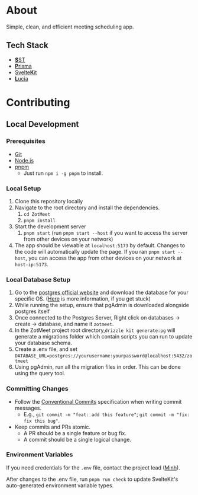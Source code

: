 # About

Simple, clean, and efficient meeting scheduling app.

## Tech Stack

- [**S**ST](https://sst.dev)
- [**P**risma](https://prisma.io)
- [Svelte**K**it](https://kit.svelte.dev)
- [**L**ucia](https://lucia-auth.com)

# Contributing

## Local Development

### Prerequisites

- [Git](https://git-scm.com/downloads)
- [Node.js](https://nodejs.org/en/)
- [pnpm](https://pnpm.io)
  - Just run `npm i -g pnpm` to install.

### Local Setup

1. Clone this repository locally
2. Navigate to the root directory and install the dependencies.
   1. `cd ZotMeet`
   2. `pnpm install`
3. Start the development server
   1. `pnpm start` (run `pnpm start --host` if you want to access the server from other devices on your network)
4. The app should be viewable at `localhost:5173` by default. Changes to the code will automatically update the page. If you ran `pnpm start --host`, you can access the app from other devices on your network at `host-ip:5173`.

### Local Database Setup

1. Go to the [postgres official website](https://www.postgresql.org/download/) and download the database for your specific OS. \([Here](https://www.postgresql.org/docs/16/tutorial-start.html) is more information, if you get stuck)
2. While running the setup, ensure that pgAdmin is downloaded alongside postgres itself
3. Once connected to the Postgres Server, Right click on databases -> create -> database, and name it `zotmeet`.
4. In the ZotMeet project root directory,`drizzle kit generate:pg` will generate a migrations folder which contain scripts you can run to update your database schema.
5. Create a .env file, and set `DATABASE_URL=postgres://yourusername:yourpassword@localhost:5432/zotmeet`
6. Using pgAdmin, run all the migration files in order. This can be done using the query tool.

### Committing Changes

- Follow the [Conventional Commits](https://www.conventionalcommits.org/en/v1.0.0/#summary) specification when writing commit messages.
  - E.g., `git commit -m "feat: add this feature"`; `git commit -m "fix: fix this bug"`.
- Keep commits and PRs atomic.
  - A PR should be a single feature or bug fix.
  - A commit should be a single logical change.

### Environment Variables

If you need credentials for the `.env` file, contact the project lead ([Minh](https://github.com/minhxNguyen7/)).

After changes to the .env file, run `pnpm run check` to update SvelteKit's auto-generated environment variable types.
